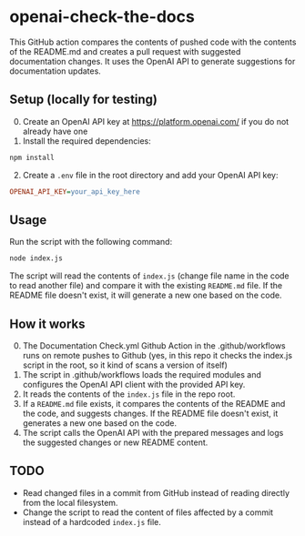 # openai-check-the-docs

This GitHub action compares the contents of pushed code with the contents of the README.md and creates a pull request with suggested documentation changes. It uses the OpenAI API to generate suggestions for documentation updates.

## Setup (locally for testing)
0. Create an OpenAI API key at https://platform.openai.com/ if you do not already have one
1. Install the required dependencies:

```bash
npm install
```

2. Create a `.env` file in the root directory and add your OpenAI API key:

```ini
OPENAI_API_KEY=your_api_key_here
```

## Usage

Run the script with the following command:

```bash
node index.js
```

The script will read the contents of `index.js` (change file name in the code to read another file) and compare it with the existing `README.md` file. If the README file doesn't exist, it will generate a new one based on the code.

## How it works

0. The Documentation Check.yml Github Action in the .github/workflows runs on remote pushes to Github (yes, in this repo it checks the index.js script in the root, so it kind of scans a version of itself)
1. The script in .github/workflows loads the required modules and configures the OpenAI API client with the provided API key.
2. It reads the contents of the `index.js` file in the repo root.
3. If a `README.md` file exists, it compares the contents of the README and the code, and suggests changes. If the README file doesn't exist, it generates a new one based on the code.
4. The script calls the OpenAI API with the prepared messages and logs the suggested changes or new README content.

## TODO

- Read changed files in a commit from GitHub instead of reading directly from the local filesystem.
- Change the script to read the content of files affected by a commit instead of a hardcoded `index.js` file.